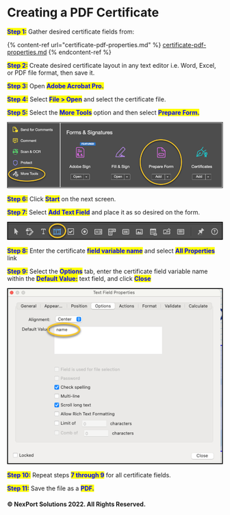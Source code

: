 # Creating a PDF Certificate

<mark style="color:blue;">**Step 1:**</mark>  Gather desired certificate fields from:

{% content-ref url="certificate-pdf-properties.md" %}
[certificate-pdf-properties.md](certificate-pdf-properties.md)
{% endcontent-ref %}

<mark style="color:blue;">**Step 2:**</mark>  Create desired certificate layout in any text editor i.e. Word, Excel, or PDF file format, then save it.

<mark style="color:blue;">**Step 3:**</mark>  Open <mark style="color:blue;">**Adobe Acrobat Pro.**</mark>

<mark style="color:blue;">**Step 4:**</mark>  Select <mark style="color:blue;">**File > Open**</mark> and select the certificate file.

<mark style="color:blue;">**Step 5:**</mark>  Select the <mark style="color:blue;">**More Tools**</mark> option and then select <mark style="color:blue;">**Prepare Form.**</mark>

![](../../../../../.gitbook/assets/024.png)

<mark style="color:blue;">**Step 6:**</mark>  Click <mark style="color:blue;">**Start**</mark> on the next screen.

<mark style="color:blue;">**Step 7:**</mark>  Select <mark style="color:blue;">**Add Text Field**</mark> and place it as so desired on the form.

![](../../../../../.gitbook/assets/021.png)

<mark style="color:blue;">**Step 8:**</mark>  Enter the certificate <mark style="color:blue;">**field variable name**</mark> and select <mark style="color:blue;">**All Properties**</mark> link

<mark style="color:blue;">**Step 9:**</mark>  Select the <mark style="color:blue;">**Options**</mark> tab, enter the certificate field variable name within the <mark style="color:blue;">**Default Value:**</mark> text field, and click <mark style="color:blue;">**Close**</mark>

![](../../../../../.gitbook/assets/023.png)

<mark style="color:blue;">**Step 10:**</mark>  Repeat steps <mark style="color:blue;">**7 through 9**</mark> for all certificate fields.

<mark style="color:blue;">**Step 11:**</mark>  Save the file as a <mark style="color:blue;">**PDF.**</mark>

#### © NexPort Solutions 2022. All Rights Reserved.
